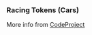 <h3>Racing Tokens (Cars)</h3>
<p>More info from <a href="http://www.codeproject.com/Articles/661172/A-Simple-Racing-Cars-Tokens-Game-App" target="_blank">CodeProject</a></p>
